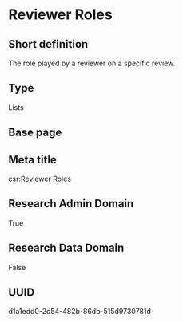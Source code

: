 # Reviewer Roles
## Short definition
The role played by a reviewer on a specific review.
## Type
Lists
## Base page
[](https://github.com/EuroCRIS/CASRAI-Dictionairies/blob/main/Objects/.md)
## Meta title
csr:Reviewer Roles
## Research Admin Domain
True
## Research Data Domain
False
## UUID
d1a1edd0-2d54-482b-86db-515d9730781d
